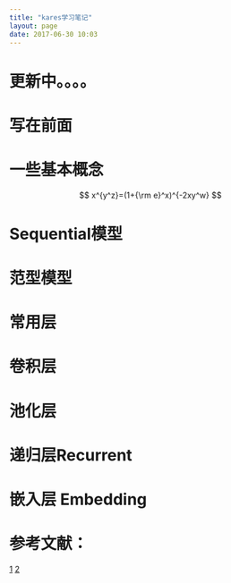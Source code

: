 ```yaml
---
title: "kares学习笔记"
layout: page
date: 2017-06-30 10:03
---
```

# 更新中。。。。
# 写在前面


# 一些基本概念
$$ x^{y^z}=(1+{\rm e}^x)^{-2xy^w} $$

# Sequential模型

# 范型模型

# 常用层

# 卷积层

# 池化层

# 递归层Recurrent

# 嵌入层 Embedding

# 参考文献：
[1](http://www.cnblogs.com/LittleHann/p/6442161.html)
[2](http://tracholar.github.io/wiki/machine-learning/keras.html)